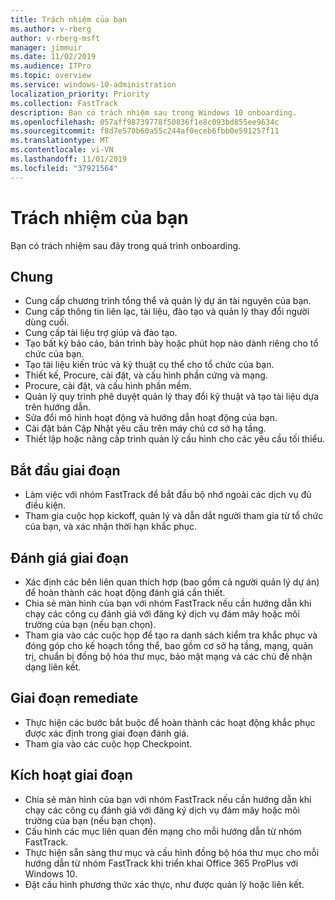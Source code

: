 ```yaml
---
title: Trách nhiệm của bạn
ms.author: v-rberg
author: v-rberg-msft
manager: jimmuir
ms.date: 11/02/2019
ms.audience: ITPro
ms.topic: overview
ms.service: windows-10-administration
localization_priority: Priority
ms.collection: FastTrack
description: Bạn có trách nhiệm sau trong Windows 10 onboarding.
ms.openlocfilehash: 057aff98739778f50836f1e8c093bd855ee9634c
ms.sourcegitcommit: f8d7e570b60a55c244af0eceb6fbb0e591257f11
ms.translationtype: MT
ms.contentlocale: vi-VN
ms.lasthandoff: 11/01/2019
ms.locfileid: "37921564"
---
```

# <a name="your-responsibilities"></a>Trách nhiệm của bạn

Bạn có trách nhiệm sau đây trong quá trình onboarding.

## <a name="general"></a>Chung

- Cung cấp chương trình tổng thể và quản lý dự án tài nguyên của bạn.
- Cung cấp thông tin liên lạc, tài liệu, đào tạo và quản lý thay đổi người dùng cuối.
- Cung cấp tài liệu trợ giúp và đào tạo.
- Tạo bất kỳ báo cáo, bản trình bày hoặc phút họp nào dành riêng cho tổ chức của bạn.
- Tạo tài liệu kiến trúc và kỹ thuật cụ thể cho tổ chức của bạn.
- Thiết kế, Procure, cài đặt, và cấu hình phần cứng và mạng.
- Procure, cài đặt, và cấu hình phần mềm.
- Quản lý quy trình phê duyệt quản lý thay đổi kỹ thuật và tạo tài liệu dựa trên hướng dẫn.
- Sửa đổi mô hình hoạt động và hướng dẫn hoạt động của bạn.
- Cài đặt bản Cập Nhật yêu cầu trên máy chủ cơ sở hạ tầng.
- Thiết lập hoặc nâng cấp trình quản lý cấu hình cho các yêu cầu tối thiểu.

## <a name="initiate-phase"></a>Bắt đầu giai đoạn

- Làm việc với nhóm FastTrack để bắt đầu bộ nhớ ngoài các dịch vụ đủ điều kiện.
- Tham gia cuộc họp kickoff, quản lý và dẫn dắt người tham gia từ tổ chức của bạn, và xác nhận thời hạn khắc phục.

## <a name="assess-phase"></a>Đánh giá giai đoạn

- Xác định các bên liên quan thích hợp (bao gồm cả người quản lý dự án) để hoàn thành các hoạt động đánh giá cần thiết.
- Chia sẻ màn hình của bạn với nhóm FastTrack nếu cần hướng dẫn khi chạy các công cụ đánh giá với đăng ký dịch vụ đám mây hoặc môi trường của bạn (nếu bạn chọn).
- Tham gia vào các cuộc họp để tạo ra danh sách kiểm tra khắc phục và đóng góp cho kế hoạch tổng thể, bao gồm cơ sở hạ tầng, mạng, quản trị, chuẩn bị đồng bộ hóa thư mục, bảo mật mạng và các chủ đề nhận dạng liên kết.

## <a name="remediate-phase"></a>Giai đoạn remediate

- Thực hiện các bước bắt buộc để hoàn thành các hoạt động khắc phục được xác định trong giai đoạn đánh giá.
- Tham gia vào các cuộc họp Checkpoint.

## <a name="enable-phase"></a>Kích hoạt giai đoạn

- Chia sẻ màn hình của bạn với nhóm FastTrack nếu cần hướng dẫn khi chạy các công cụ đánh giá với đăng ký dịch vụ đám mây hoặc môi trường của bạn (nếu bạn chọn).
- Cấu hình các mục liên quan đến mạng cho mỗi hướng dẫn từ nhóm FastTrack.
- Thực hiện sẵn sàng thư mục và cấu hình đồng bộ hóa thư mục cho mỗi hướng dẫn từ nhóm FastTrack khi triển khai Office 365 ProPlus với Windows 10.
- Đặt cấu hình phương thức xác thực, như được quản lý hoặc liên kết.







  

  

 